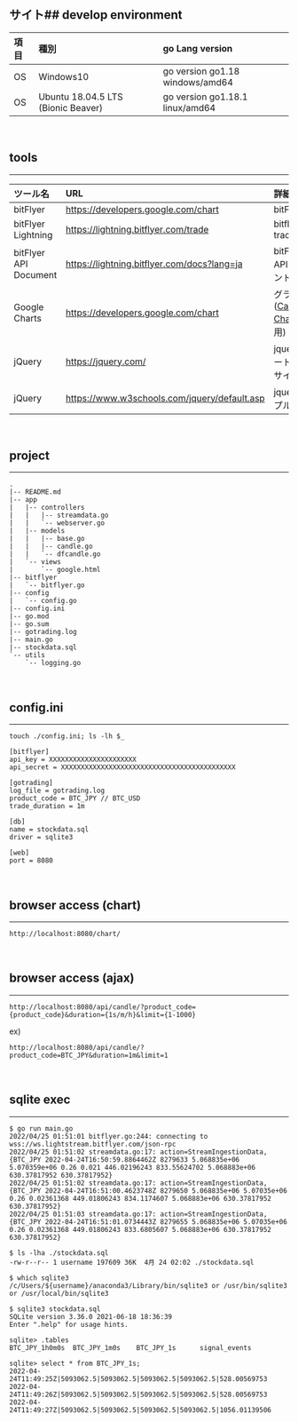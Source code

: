 サイト## develop environment
---
| 項目 | 種別 |go Lang version |
|:---|:---|:---|
| OS | Windows10 |go version go1.18 windows/amd64|
| OS | Ubuntu 18.04.5 LTS (Bionic Beaver) |go version go1.18.1 linux/amd64|
<br>

## tools
---
| ツール名 | URL | 詳細 |
|:---|:---|:---|
| bitFlyer | https://developers.google.com/chart |bitFlyer | bitflyer top-page |
| bitFlyer Lightning | https://lightning.bitflyer.com/trade | bitflyer trader chart |
| bitFlyer API Document |https://lightning.bitflyer.com/docs?lang=ja | bitFlyerのAPIドキュメント |
| Google Charts | https://developers.google.com/chart | グラフ描画 ([Candlestick Charts](https://developers.google.com/chart/interactive/docs/gallery/candlestickchart)を使用) |
| jQuery | https://jquery.com/ | jquery チュートリアルサイト |
| jQuery | https://www.w3schools.com/jquery/default.asp | jquery サンプルコード |


<br>

## project
---
```
.
|-- README.md
|-- app
|   |-- controllers
|   |   |-- streamdata.go
|   |   `-- webserver.go
|   |-- models
|   |   |-- base.go
|   |   |-- candle.go
|   |   `-- dfcandle.go
|   `-- views
|       `-- google.html
|-- bitflyer
|   `-- bitflyer.go
|-- config
|   `-- config.go
|-- config.ini
|-- go.mod
|-- go.sum
|-- gotrading.log
|-- main.go
|-- stockdata.sql
`-- utils
    `-- logging.go
```
<br>

## config.ini
---
```
touch ./config.ini; ls -lh $_
```
```
[bitflyer]
api_key = XXXXXXXXXXXXXXXXXXXXXX
api_secret = XXXXXXXXXXXXXXXXXXXXXXXXXXXXXXXXXXXXXXXXXXXX

[gotrading]
log_file = gotrading.log
product_code = BTC_JPY // BTC_USD
trade_duration = 1m

[db]
name = stockdata.sql
driver = sqlite3

[web]
port = 8080
```
<br>

## browser access (chart)
---
```
http://localhost:8080/chart/
```
<br>

## browser access (ajax)
---
```
http://localhost:8080/api/candle/?product_code={product_code}&duration={1s/m/h}&limit={1-1000}
```
ex)
```
http://localhost:8080/api/candle/?product_code=BTC_JPY&duration=1m&limit=1
```
<br>

## sqlite exec
---
```
$ go run main.go
2022/04/25 01:51:01 bitflyer.go:244: connecting to wss://ws.lightstream.bitflyer.com/json-rpc
2022/04/25 01:51:02 streamdata.go:17: action=StreamIngestionData, {BTC_JPY 2022-04-24T16:50:59.8864462Z 8279633 5.068835e+06 5.070359e+06 0.26 0.021 446.02196243 833.55624702 5.068883e+06 630.37817952 630.37817952}
2022/04/25 01:51:02 streamdata.go:17: action=StreamIngestionData, {BTC_JPY 2022-04-24T16:51:00.4623748Z 8279650 5.068835e+06 5.07035e+06 0.26 0.02361368 449.01806243 834.1174607 5.068883e+06 630.37817952 630.37817952}
2022/04/25 01:51:03 streamdata.go:17: action=StreamIngestionData, {BTC_JPY 2022-04-24T16:51:01.0734443Z 8279655 5.068835e+06 5.07035e+06 0.26 0.02361368 449.01806243 833.6805607 5.068883e+06 630.37817952 630.37817952}
```
```
$ ls -lha ./stockdata.sql
-rw-r--r-- 1 username 197609 36K  4月 24 02:02 ./stockdata.sql
```
```
$ which sqlite3
/c/Users/${username}/anaconda3/Library/bin/sqlite3 or /usr/bin/sqlite3 or /usr/local/bin/sqlite3
```
```
$ sqlite3 stockdata.sql
SQLite version 3.36.0 2021-06-18 18:36:39
Enter ".help" for usage hints.
```
```
sqlite> .tables
BTC_JPY_1h0m0s  BTC_JPY_1m0s    BTC_JPY_1s      signal_events
```
```
sqlite> select * from BTC_JPY_1s;
2022-04-24T11:49:25Z|5093062.5|5093062.5|5093062.5|5093062.5|528.00569753
2022-04-24T11:49:26Z|5093062.5|5093062.5|5093062.5|5093062.5|528.00569753
2022-04-24T11:49:27Z|5093062.5|5093062.5|5093062.5|5093062.5|1056.01139506
```